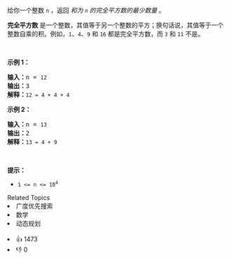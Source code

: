 <p>给你一个整数 <code>n</code> ，返回 <em>和为 <code>n</code> 的完全平方数的最少数量</em> 。</p>

<p><strong>完全平方数</strong> 是一个整数，其值等于另一个整数的平方；换句话说，其值等于一个整数自乘的积。例如，<code>1</code>、<code>4</code>、<code>9</code> 和 <code>16</code> 都是完全平方数，而 <code>3</code> 和 <code>11</code> 不是。</p>

<p>&nbsp;</p>

<p><strong>示例&nbsp;1：</strong></p>

<pre>
<strong>输入：</strong>n = <span><code>12</code></span>
<strong>输出：</strong>3 
<strong>解释：</strong><span><code>12 = 4 + 4 + 4</code></span></pre>

<p><strong>示例 2：</strong></p>

<pre>
<strong>输入：</strong>n = <span><code>13</code></span>
<strong>输出：</strong>2
<strong>解释：</strong><span><code>13 = 4 + 9</code></span></pre>

&nbsp;

<p><strong>提示：</strong></p>

<ul> 
 <li><code>1 &lt;= n &lt;= 10<sup>4</sup></code></li> 
</ul>

<div><div>Related Topics</div><div><li>广度优先搜索</li><li>数学</li><li>动态规划</li></div></div><br><div><li>👍 1473</li><li>👎 0</li></div>